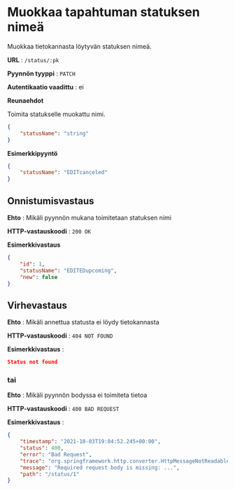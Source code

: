 # Muokkaa tapahtuman statuksen nimeä

Muokkaa tietokannasta löytyvän statuksen nimeä.

**URL** : `/status/:pk`

**Pyynnön tyyppi** : `PATCH`

**Autentikaatio vaadittu** : ei

**Reunaehdot**

Toimita statukselle muokattu nimi.

```json
{
    "statusName": "string"
}
```

**Esimerkkipyyntö** 

```json
{
    "statusName": "EDITcanceled"
}
```

## Onnistumisvastaus

**Ehto** : Mikäli pyynnön mukana toimitetaan statuksen nimi 

**HTTP-vastauskoodi** : `200 OK`

**Esimerkkivastaus**

```json
{
    "id": 1,
    "statusName": "EDITEDupcoming",
    "new": false
}
```

## Virhevastaus

**Ehto** : Mikäli annettua statusta ei löydy tietokannasta

**HTTP-vastauskoodi** : `404 NOT FOUND`

**Esimerkkivastaus** :

```json
Status not found
```

### tai

**Ehto** : Mikäli pyynnön bodyssa ei toimiteta tietoa

**HTTP-vastauskoodi** : `400 BAD REQUEST`

**Esimerkkivastaus** :

```json
{
    "timestamp": "2021-10-03T19:04:52.245+00:00",
    "status": 400,
    "error": "Bad Request",
    "trace": "org.springframework.http.converter.HttpMessageNotReadableException: Required request body is missing:...",
    "message": "Required request body is missing: ...",
    "path": "/status/1"
}
```
